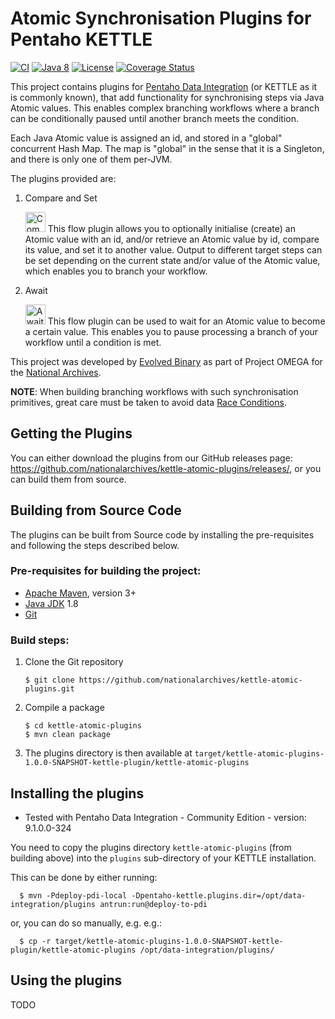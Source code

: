 # Atomic Synchronisation Plugins for Pentaho KETTLE

[![CI](https://github.com/nationalarchives/kettle-atomic-plugins/workflows/CI/badge.svg)](https://github.com/nationalarchives/kettle-atomic-plugins/actions?query=workflow%3ACI)
[![Java 8](https://img.shields.io/badge/java-8+-blue.svg)](https://adoptopenjdk.net/)
[![License](https://img.shields.io/badge/license-MIT-blue.svg)](https://opensource.org/licenses/MIT)
[![Coverage Status](https://coveralls.io/repos/github/nationalarchives/kettle-atomic-plugins/badge.svg?branch=main)](https://coveralls.io/github/nationalarchives/kettle-atomic-plugins?branch=main)

This project contains plugins for [Pentaho Data Integration](https://github.com/pentaho/pentaho-kettle) (or KETTLE as it is commonly known),
that add functionality for synchronising steps via Java Atomic values. This enables complex branching workflows where a branch can be conditionally paused
until another branch meets the condition.

Each Java Atomic value is assigned an id, and stored in a "global" concurrent Hash Map. The map is "global" in the sense that it is a
Singleton, and there is only one of them per-JVM.

The plugins provided are:
1. Compare and Set

   <img alt="Compare and Set Icon" src="https://raw.githubusercontent.com/nationalarchives/kettle-atomic-plugins/main/src/main/resources/CompareAndSetStep.svg" width="32"/>
   This flow plugin allows you to optionally initialise (create) an Atomic value with an id, and/or retrieve an Atomic value by id, compare its value, and set it to another value.
   Output to different target steps can be set depending on the current state and/or value of the Atomic value, which enables you to branch your workflow.

2. Await

    <img alt="Await Icon" src="https://raw.githubusercontent.com/nationalarchives/kettle-atomic-plugins/main/src/main/resources/AwaitStep.svg" width="32"/>
    This flow plugin can be used to wait for an Atomic value to become a certain value. This enables you to pause processing a branch of your workflow until a condition is met.

This project was developed by [Evolved Binary](https://evolvedbinary.com) as part of Project OMEGA for the [National Archives](https://nationalarchives.gov.uk).

**NOTE**: When building branching workflows with such synchronisation primitives, great care must be taken to avoid data [Race Conditions](https://en.wikipedia.org/wiki/Race_condition#In_software).

## Getting the Plugins

You can either download the plugins from our GitHub releases page: https://github.com/nationalarchives/kettle-atomic-plugins/releases/, or you can build them from source.

## Building from Source Code
The plugins can be built from Source code by installing the pre-requisites and following the steps described below.

### Pre-requisites for building the project:
* [Apache Maven](https://maven.apache.org/), version 3+
* [Java JDK](https://adoptopenjdk.net/) 1.8
* [Git](https://git-scm.com)

### Build steps:
1. Clone the Git repository
    ```
    $ git clone https://github.com/nationalarchives/kettle-atomic-plugins.git
    ```

2. Compile a package
    ```
    $ cd kettle-atomic-plugins
    $ mvn clean package
    ```
    
3. The plugins directory is then available at `target/kettle-atomic-plugins-1.0.0-SNAPSHOT-kettle-plugin/kettle-atomic-plugins`


## Installing the plugins
* Tested with Pentaho Data Integration - Community Edition - version: 9.1.0.0-324

You need to copy the plugins directory `kettle-atomic-plugins` (from building above) into the `plugins` sub-directory of your KETTLE installation.

This can be done by either running:
```
  $ mvn -Pdeploy-pdi-local -Dpentaho-kettle.plugins.dir=/opt/data-integration/plugins antrun:run@deploy-to-pdi
```

or, you can do so manually, e.g. e.g.:
```
  $ cp -r target/kettle-atomic-plugins-1.0.0-SNAPSHOT-kettle-plugin/kettle-atomic-plugins /opt/data-integration/plugins/
```

## Using the plugins
TODO
